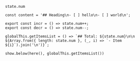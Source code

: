 `state.num`

```
const content = '## Heading\n- [ ] hello\n- [ ] world\n';

export const incr = () => state.num++;
export const decr = () => state.num--;

globalThis.getItemsList = () => `## Total: ${state.num}\n\n ${Array.from({ length: state.num }, (_, i) => `- Item ${i}`).join('\n')}`;
```

`show.below(here(), globalThis.getItemsList())`
